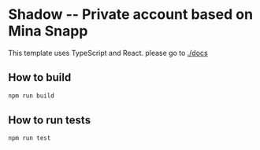 # Shadow -- Private account based on Mina Snapp

This template uses TypeScript and React. please go to [./docs](./docs)

## How to build

```sh
npm run build
```

## How to run tests

```sh
npm run test
```
